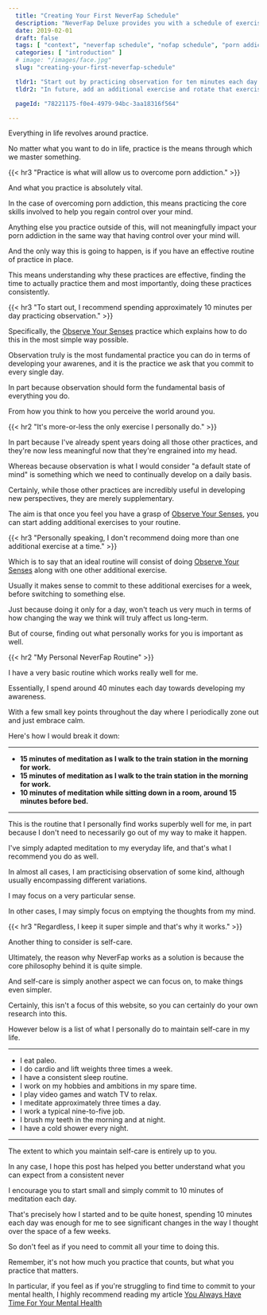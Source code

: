 ```yaml
---
  title: "Creating Your First NeverFap Schedule"
  description: "NeverFap Deluxe provides you with a schedule of exercises so that you can learn to develop awareness and self-control over your emotions."
  date: 2019-02-01
  draft: false
  tags: [ "context", "neverfap schedule", "nofap schedule", "porn addiction", "addiction", "awareness", "nofap", "neverfap", "neverfap deluxe", "neverfap basics" ]
  categories: [ "introduction" ]
  # image: "/images/face.jpg"
  slug: "creating-your-first-neverfap-schedule"

  tldr1: "Start out by practicing observation for ten minutes each day with <a class=\"link\" href=\"/practices\">Observe Your Senses</a>."
  tldr2: "In future, add an additional exercise and rotate that exercise on a weekly basis, whilst continuing daily observation practice."

  pageId: "78221175-f0e4-4979-94bc-3aa18316f564"

---
```


<!-- Will Need Edit -->

Everything in life revolves around practice. 

No matter what you want to do in life, practice is the means through which we master something.


{{< hr3 "Practice is what will allow us to overcome porn addiction." >}}


And what you practice is absolutely vital.

In the case of overcoming porn addiction, this means practicing the core skills involved to help you regain control over your mind.

Anything else you practice outside of this, will not meaningfully impact your porn addiction in the same way that having control over your mind will.

And the only way this is going to happen, is if you have an effective routine of practice in place.

This means understanding why these practices are effective, finding the time to actually practice them and most importantly, doing these practices consistently.


{{< hr3 "To start out, I recommend spending approximately 10 minutes per day practicing observation." >}}


Specifically, the <a class="link" href="https://neverfapdeluxe.com/practices/observe-your-senses">Observe Your Senses</a> practice which explains how to do this in the most simple way possible.

Observation truly is the most fundamental practice you can do in terms of  developing your awarenes, and it is the practice we ask that you commit to every single day.

In part because observation should form the fundamental basis of everything you do.

From how you think to how you perceive the world around you.


{{< hr2 "It's more-or-less the only exercise I personally do." >}}


In part because I've already spent years doing all those other practices, and they're now less meaningful now that they're engrained into my head.

Whereas because observation is what I would consider "a default state of mind" is something which we need to continually develop on a daily basis.

Certainly, while those other practices are incredibly useful in developing new perspectives, they are merely supplementary.

The aim is that once you feel you have a grasp of <a class="link" href="https://neverfapdeluxe.com/practices/observe-your-senses">Observe Your Senses</a>, you can start adding additional exercises to your routine.


{{< hr3 "Personally speaking, I don't recommend doing more than one additional exercise at a time." >}}


Which is to say that an ideal routine will consist of doing <u>Observe Your Senses</u> along with one other additional exercise.

Usually it makes sense to commit to these additional exercises for a week, before switching to something else.

Just because doing it only for a day, won't teach us very much in terms of how changing the way we think will truly affect us long-term.

But of course, finding out what personally works for you is important as well.


{{< hr2 "My Personal NeverFap Routine" >}}


I have a very basic routine which works really well for me.

Essentially, I spend around 40 minutes each day towards developing my awareness.

With a few small key points throughout the day where I periodically zone out and just embrace calm.

Here's how I would break it down:


<hr class="hrul"/>

- <b>15 minutes of meditation as I walk to the train station in the morning for work.</b>
- <b>15 minutes of meditation as I walk to the train station in the morning for work.</b>
- <b>10 minutes of meditation while sitting down in a room, around 15 minutes before bed.</b>

<hr class="hrul__bottom"/>


This is the routine that I personally find works superbly well for me, in part because I don't need to necessarily go out of my way to make it happen.

I've simply adapted meditation to my everyday life, and that's what I recommend you do as well.

In almost all cases, I am practicising observation of some kind, although usually encompassing different variations.

I may focus on a very particular sense.

In other cases, I may simply focus on emptying the thoughts from my mind.


{{< hr3 "Regardless, I keep it super simple and that's why it works." >}}


Another thing to consider is self-care.

Ultimately, the reason why NeverFap works as a solution is because the core philosophy behind it is quite simple.

And self-care is simply another aspect we can focus on, to make things even simpler. 

Certainly, this isn't a focus of this website, so you can certainly do your own research into this.

However below is a list of what I personally do to maintain self-care in my life.


<hr class="hrul"/>

- I eat paleo.
- I do cardio and lift weights three times a week.
- I have a consistent sleep routine.
- I work on my hobbies and ambitions in my spare time.
- I play video games and watch TV to relax.
- I meditate approximately three times a day.
- I work a typical nine-to-five job.
- I brush my teeth in the morning and at night.
- I have a cold shower every night.

<hr class="hrul__bottom"/>


The extent to which you maintain self-care is entirely up to you.

In any case, I hope this post has helped you better understand what you can expect from a consistent never 

I encourage you to start small and simply commit to 10 minutes of meditation each day.

That's precisely how I started and to be quite honest, spending 10 minutes each day was enough for me to see significant changes in the way I thought over the space of a few weeks.

So don't feel as if you need to commit all your time to doing this. 

Remember, it's not how much you practice that counts, but what you practice that matters.

In particular, if you feel as if you're struggling to find time to commit to your mental health, I highly recommend reading my article <a class="link" href="https://neverfapdeluxe.com/articles/you-always-have-time-for-your-mental-health">You Always Have Time For Your Mental Health</a>


<!-- Maybe have an example of a calendar -->

<!-- Talk about how having a plan is part of a good routine. -->
